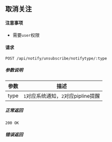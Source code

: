 ## 取消关注

#### 注意事项

- 需要`user`权限

#### 请求

```
POST /api/notify/unsubscribe/notifytype/:type
```

##### 参数说明

|参数|描述|
|---|---|
|type|`1`对应系统通知，`2`对应pipline提醒|

##### 正常返回

```
200 OK
```

##### 错误返回
